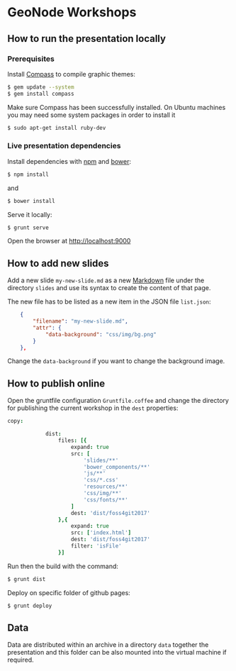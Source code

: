# GeoNode Workshops

## How to run the presentation locally

### Prerequisites

Install [Compass](http://compass-style.org/install/) to compile graphic themes:

```bash
$ gem update --system
$ gem install compass
```

Make sure Compass has been successfully installed. On Ubuntu machines you may need some system packages in order to install it

```bash
$ sudo apt-get install ruby-dev
```

### Live presentation dependencies

Install dependencies with [npm](https://www.npmjs.com/) and [bower](https://bower.io/):

```bash
$ npm install
```

and

```bash
$ bower install
```

Serve it locally:

```bash
$ grunt serve
```

Open the browser at [http://localhost:9000](http://localhost:9000)

## How to add new slides

Add a new slide `my-new-slide.md` as a new [Markdown](https://en.wikipedia.org/wiki/Markdown) file under the directory `slides` and use its syntax to create the content of that page.

The new file has to be listed as a new item in the JSON file `list.json`:

```json
    {
        "filename": "my-new-slide.md",
        "attr": {
            "data-background": "css/img/bg.png"
        }
    },
```

Change the `data-background` if you want to change the background image.

## How to publish online

Open the gruntfile configuration `Gruntfile.coffee` and change the directory for publishing the current workshop in the `dest` properties:

```coffee
copy:

            dist:
                files: [{
                    expand: true
                    src: [
                        'slides/**'
                        'bower_components/**'
                        'js/**'
                        'css/*.css'
                        'resources/**'
                        'css/img/**'
                        'css/fonts/**'
                    ]
                    dest: 'dist/foss4git2017'
                },{
                    expand: true
                    src: ['index.html']
                    dest: 'dist/foss4git2017'
                    filter: 'isFile'
                }]
```

Run then the build with the command:

```bash
$ grunt dist
```

Deploy on specific folder of github pages:

```bash
$ grunt deploy
```

## Data

Data are distributed within an archive in a directory `data` together the presentation and this folder can be also mounted into the virtual machine if required.
